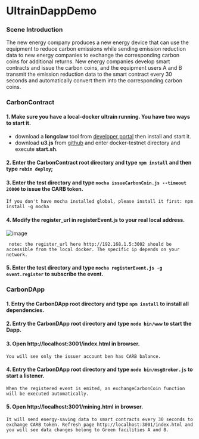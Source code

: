 # UltrainDappDemo

### Scene Introduction

The new energy company produces a new energy device that can use the equipment to reduce carbon emissions while sending emission reduction data to new energy companies to exchange the corresponding carbon coins for additional returns. New energy companies develop smart contracts and issue the carbon coins, and the equipment users A and B transmit the emission reduction data to the smart contract every 30 seconds and automatically convert them into the corresponding carbon coins.

### CarbonContract

#### 1. Make sure you have a local-docker ultrain running. You have two ways to start it.

   * download a <b>longclaw</b> tool from [developer portal](https://developer.ultrain.io) then install and start it.
   * download <b>u3.js</b> from [github](https://github.com/ultrain-os/u3.js) and enter docker-testnet directory and execute <b>start.sh</b>.
   
#### 2. Enter the CarbonContract root directory and type `npm install` and then type `robin deploy`;

#### 3. Enter the test directory and type `mocha issueCarbonCoin.js --timeout 20000` to issue the CARB token.

    If you don't have mocha installed global, please install it first: npm install -g mocha
    
#### 4. Modify the register_url in registerEvent.js to your real local address.

![image](https://user-images.githubusercontent.com/1866848/46665089-6400cc00-cbf5-11e8-82da-3a3bce6051af.png)

     note: the register_url here http://192.168.1.5:3002 should be accessible from the local docker. The specific ip depends on your network.

#### 5. Enter the test directory and type `mocha registerEvent.js -g event.register` to subscribe the event.


### CarbonDApp

#### 1. Entry the CarbonDApp root directory and type `npm install` to install all dependencies.

#### 2. Entry the CarbonDApp root directory and type `node bin/www` to start the Dapp.

#### 3. Open http://localhost:3001/index.html in browser.
    
    You will see only the issuer account ben has CARB balance.
 
#### 4. Entry the CarbonDApp root directory and type `node bin/msgBroker.js` to start a listener.

    When the registered event is emited, an exchangeCarbonCoin function will be executed automatically.
 
#### 5. Open http://localhost:3001/mining.html in browser.

    It will send energy-saving data to smart contracts every 30 seconds to exchange CARB token. Refresh page http://localhost:3001/index.html and you will see data changes belong to Green facilities A and B.
    
